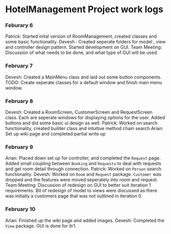 # HotelManagement Project work logs

### Feburary 6
Patrick: Started inital version of RoomManagement, created classes and some basic functionality.
Devesh : Created seperate folders for model , view and controller design pattern. Started development on GUI.
Team Meeting: Discussion of what needs to be done, and what type of GUI will be used.

### February 7
Devesh: Created a MainMenu class and laid out some button components. TODO: Create seperate classes for a default window and finish main menu window.

### February 8
Devesh: Created a RoomScreen, CustomerScreen and RequestScreen class. Each are seperate windows for displaying options for the user. Added buttons and did some basic ui design as well.
Patrick: Worked on search functionality, created builder class and intuitive method chain search
Arian: Set up wiki page and completed partial write up

### February 9
Arian: Placed down set up for controller, and completed the `Request` page. Added small coupling between `Booking` and `Requests` to deal with requests and get room detail through connection.
Patrick: Worked on `Person` search functionality.
Devesh: Worked on `Room` and `Request` package. `Customer` was dropped and the features were moved seperately into room and request.
Team Meeting: Discussion of redesign on GUI to better suit iteration 1 requirements. Bit of redesign of model to views were discussed as there was initially a customers page that was not outlined in iteration 0.

### February 10
Arian: Finished up the wiki page and added images.
Devesh: Completed the `View` package. GUI is done for itr1.
